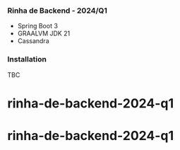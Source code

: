 ### Rinha de Backend - 2024/Q1

* Spring Boot 3
* GRAALVM JDK 21
* Cassandra

### Installation
TBC

# rinha-de-backend-2024-q1
# rinha-de-backend-2024-q1
